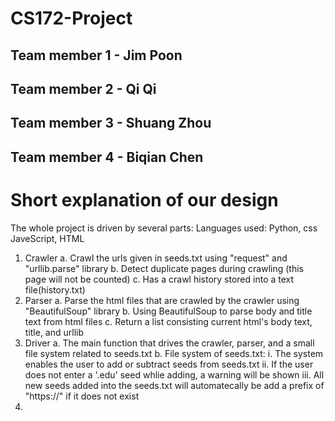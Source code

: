 # CS172-Project

## Team member 1 - Jim Poon
## Team member 2 - Qi Qi
## Team member 3 - Shuang Zhou
## Team member 4 - Biqian Chen

# Short explanation of our design
The whole project is driven by several parts:
Languages used: Python, css JaveScript, HTML
1. Crawler
   a. Crawl the urls given in seeds.txt using "request" and "urllib.parse" library
   b. Detect duplicate pages during crawling (this page will not be counted)
   c. Has a crawl history stored into a text file(history.txt)
2. Parser
   a. Parse the html files that are crawled by the crawler using "BeautifulSoup" library
   b. Using BeautifulSoup to parse body and title text from html files
   c. Return a list consisting current html's body text, title, and urllib
3. Driver
   a. The main function that drives the crawler, parser, and a small file system related to seeds.txt
   b. File system of seeds.txt:
      i. The system enables the user to add or subtract seeds from seeds.txt
	  ii. If the user does not enter a '.edu' seed whlie adding, a warning will be shown
	  iii. All new seeds added into the seeds.txt will automatecally be add a prefix of "https://" if it does not exist
4. 	  